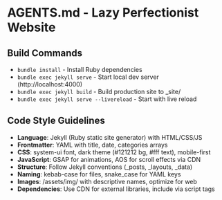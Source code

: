 # AGENTS.md - Lazy Perfectionist Website

## Build Commands
- `bundle install` - Install Ruby dependencies
- `bundle exec jekyll serve` - Start local dev server (http://localhost:4000)
- `bundle exec jekyll build` - Build production site to _site/
- `bundle exec jekyll serve --livereload` - Start with live reload

## Code Style Guidelines
- **Language**: Jekyll (Ruby static site generator) with HTML/CSS/JS
- **Frontmatter**: YAML with title, date, categories arrays
- **CSS**: system-ui font, dark theme (#121212 bg, #fff text), mobile-first
- **JavaScript**: GSAP for animations, AOS for scroll effects via CDN
- **Structure**: Follow Jekyll conventions (_posts, _layouts, _data)
- **Naming**: kebab-case for files, snake_case for YAML keys
- **Images**: /assets/img/ with descriptive names, optimize for web
- **Dependencies**: Use CDN for external libraries, include via script tags